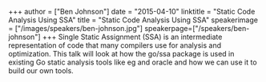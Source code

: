 +++
author = ["Ben Johnson"]
date = "2015-04-10"
linktitle = "Static Code Analysis Using SSA"
title = "Static Code Analysis Using SSA"
speakerimage = ["/images/speakers/ben-johnson.jpg"]
speakerpage=["/speakers/ben-johnson"]
+++
Single Static Assignment (SSA) is an intermediate representation of code that many compilers use for analysis and optimization. This talk will look at how the go/ssa package is used in existing Go static analysis tools like eg and oracle and how we can use it to build our own tools.

